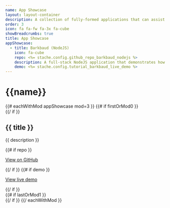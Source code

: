 ```yaml
---
name: App Showcase
layout: layout-container
description: A collection of fully-formed applications that can assist in quick-starting your own SKY API applications
order: 3
icon: fa fa-fw fa-3x fa-cube
showBreadcrumbs: true
title: App Showcase
appShowcase:
  - title: Barkbaud (NodeJS)
    icon: fa-cube
    repo: <%= stache.config.github_repo_barkbaud_nodejs %>
    description: A full-stack NodeJS application that demonstrates how to access constituent data via SKY API, implements a front-end using SKY UX, and negotiates security using OAuth 2.0 Authorization Code Flow
    demo: <%= stache.config.tutorial_barkbaud_live_demo %>
---
```


# {{name}}

<div class="showcase">
  <div class="clearfix"></div>
  {{# eachWithMod appShowcase mod=3 }}
    {{# if firstOrMod0 }}
    <div class="row showcase-row">
    {{/ if }}
      <div class="col-sm-6 col-md-4">
        <i class="fa fa-fw fa-3x {{ icon }} showcase-icon"></i>
        <div class="showcase-desc">
          <h2>{{ title }}</h2>
          <p>{{ description }}</p>
            {{# if repo }}<p>
              <a class="btn btn-primary" href="{{ repo }}" target="_blank">
                <i class="fa fa-github"></i> View on GitHub
              </a></p>
            {{/ if }}
            {{# if demo }}
            <p>
              <a class="btn btn-default" href="{{ demo }}" target="_blank">
                <i class="fa fa-globe"></i> View live demo
              </a></p>
            {{/ if }}
        </div>
      </div>
    {{# if lastOrMod1 }}
    </div>
    {{/ if }}
  {{/ eachWithMod }}
</div>
